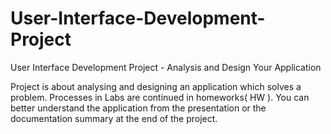 # User-Interface-Development-Project
User Interface Development Project - Analysis and Design Your Application


Project is about analysing and designing an application which solves a problem. Processes in Labs are continued in homeworks( HW ). 
You can better understand the application from the presentation or the documentation summary at the end of the project.

